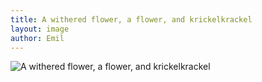 ```yaml
---
title: A withered flower, a flower, and krickelkrackel
layout: image
author: Emil
---
```

<img src="/img/emil-drawing/IMG_0341B.jpg" alt="A withered flower, a flower, and krickelkrackel">